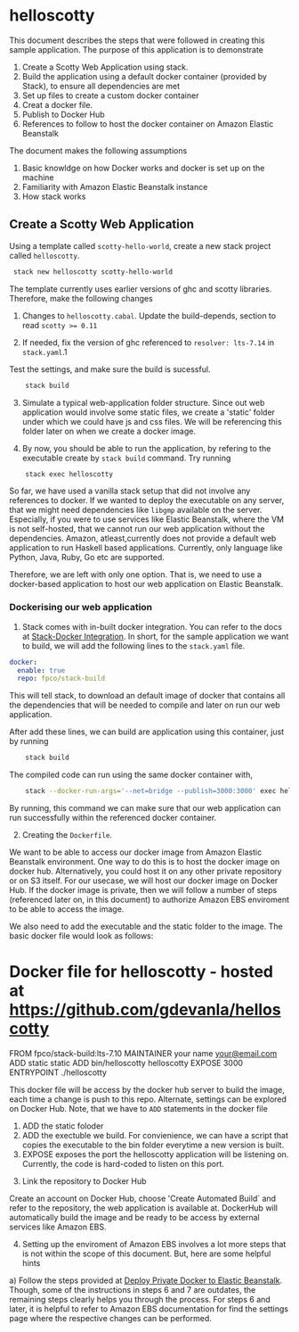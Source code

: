 # helloscotty

This document describes the steps that were followed in creating this sample application. The purpose of this application is to demonstrate

1. Create a Scotty Web Application using stack.
2. Build the application using a default docker container (provided by Stack), to ensure all dependencies are met
3. Set up files to create a custom docker container
4. Creat a docker file.
5. Publish to Docker Hub
6. References to follow to host the docker container on Amazon Elastic Beanstalk

The document makes the following assumptions

1. Basic knowldge on how Docker works and docker is set up on the machine
2. Familiarity with Amazon Elastic Beanstalk instance
3. How stack works

## Create a Scotty Web Application

Using a template called `scotty-hello-world`, create a new stack project called `helloscotty`.

``` bash
 stack new helloscotty scotty-hello-world
```

The template currently uses earlier versions of ghc and scotty libraries. Therefore, make the following
changes

1. Changes to `helloscotty.cabal`.
   Update the build-depends, section to read `scotty >= 0.11`

2. If needed, fix the version of ghc referenced to `resolver: lts-7.14` in `stack.yaml`.1

Test the settings, and make sure the build is sucessful.

``` bash
    stack build
```

3. Simulate a typical web-application folder structure. Since out web application would involve
some static files, we create a 'static' folder under which we could have js and css files. We will
be referencing this folder later on when we create a docker image.

4. By now, you should be able to run the application, by refering to the executable create by `stack build` command.  Try running

``` bash
    stack exec helloscotty
```

So far, we have used a vanilla stack setup that did not involve any references to docker. If we wanted to deploy the executable on any server, that we might need dependencies like `libgmp` available on the server. Especially, if you were to use services like Elastic Beanstalk, where the VM is not self-hosted, that we cannot run our web application without the dependencies. Amazon, atleast,currently does not provide a default web application to run Haskell based applications. Currently, only language like Python, Java, Ruby, Go etc are supported.

Therefore, we are left with only one option. That is, we need to use a docker-based application to host our web application on Elastic Beanstalk.


### Dockerising our web application

1. Stack comes with in-built docker integration. You can refer to the docs at [Stack-Docker Integration](https://docs.haskellstack.org/en/stable/docker_integration/). In short, for the sample application
we want to build, we will add the following lines to the `stack.yaml` file.

``` yaml
docker:
  enable: true
  repo: fpco/stack-build
```

This will tell stack, to download an default image of docker that contains all the dependencies that will be needed to compile and later on run our web application.


After add these lines, we can build are application using this container, just by running

``` bash
    stack build
```

The compiled code can run using the same docker container with,

``` bash
    stack --docker-run-args='--net=bridge --publish=3000:3000' exec helloscotty
```

By running, this command we can make sure that our web application can run successfully within
the referenced docker container.

2. Creating the `Dockerfile`.

We want to be able to access our docker image from Amazon Elastic Beanstalk environment. One way to do this is to host the docker image on docker hub. Alternatively, you
could host it on any other private repository or on S3 itself. For our usecase, we will host our docker image on Docker Hub. If the docker image is private, then
we will follow a number of steps (referenced later on, in this document) to authorize Amazon EBS enviroment to be able to access the image.

We also need to add the executable and the static folder to the image. The basic docker file would look as follows:

# Docker file for helloscotty - hosted at https://github.com/gdevanla/helloscotty
FROM fpco/stack-build:lts-7.10
MAINTAINER your name <your@email.com>
ADD static static
ADD bin/helloscotty helloscotty
EXPOSE 3000
ENTRYPOINT ./helloscotty

This docker file will be access by the docker hub server to build the image, each time a change is push to this repo. Alternate, settings can be explored
on Docker Hub. Note, that we have to `ADD` statements in the docker file

1) ADD the static foloder
2) ADD the exectuble we build. For convienience, we can have a script that copies the executable to the bin folder everytime a new version is built.
3) EXPOSE exposes the port the helloscotty application will be listening on. Currently, the code is hard-coded to listen on this port.

3. Link the repository to Docker Hub

Create an account on Docker Hub, choose 'Create Automated Build` and refer to the repository, the web application is available at. DockerHub will
automatically build the image and be ready to be access by external services like Amazon EBS.

4. Setting up the enviroment of Amazon EBS involves a lot more steps that is not within the scope of this document. But, here are some helpful hints

a) Follow the steps provided at [Deploy Private Docker to Elastic Beanstalk](http://thequietlattice.com/docker/aws/elasticbeanstalk/2015/12/18/deploy-private-docker-to-elb.html).
Though, some of the instructions in steps 6 and 7 are outdates, the remaining steps clearly helps you through the process. For steps 6 and later, it is helpful to refer to Amazon EBS documentation
for find the settings page where the respective changes can be performed.
